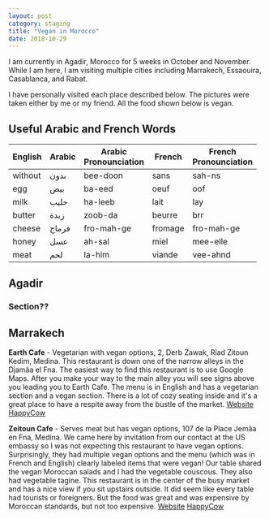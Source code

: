 ```yaml
---
layout: post
category: staging
title: "Vegan in Morocco"
date: 2018-10-29
---
```


I am currently in Agadir, Morocco for 5 weeks in October and November.
While I am here, I am visiting multiple cities including Marrakech, Essaouira, Casablanca, and Rabat.

I have personally visited each place described below.  The pictures were taken either by me or my friend.  All the food shown below is vegan.

## Useful Arabic and French Words

| English 	| Arabic 	| Arabic<br>Pronounciation 	| French  	| French<br>Pronounciation  |
|-----------|-----------|---------------------------|-----------|---------------------------|
| without 	|    بدون   |	bee-doon              	| sans    	| sah-ns                	|
| egg     	|    بيض    |	ba-eed                	| oeuf    	| oof                   	|
| milk    	|    حليب   |	ha-leeb               	| lait    	| lay                   	|
| butter  	|    زبدة   |	zoob-da               	| beurre  	| brr                   	|
| cheese  	|    فرماج  |	fro-mah-ge            	| fromage 	| fro-mah-ge            	|
| honey     |    عسل    |   ah-sal                  | miel    	| mee-elle              	|
| meat    	|    لحم    |	la-him                  | viande  	| vee-ahnd              	|

## Agadir

### Section??


## Marrakech
**Earth Cafe** - Vegetarian with vegan options, 2, Derb Zawak, Riad Zitoun Kedim, Medina.
This restaurant is down one of the narrow alleys in the Djamâa el Fna.  The easiest way to find this restaurant is to use Google Maps.  After you make your way to the main alley you will see signs above you leading you to Earth Cafe.  The menu is in English and has a vegetarian section and a vegan section.  There is a lot of cozy seating inside and it's a great place to have a respite away from the bustle of the market.
[Website](http://www.earthcafemarrakech.com/) [HappyCow](https://www.happycow.net/reviews/earth-cafe-marrakech-13178)

**Zeitoun Cafe** - Serves meat but has vegan options, 107 de la Place Jemâa en Fna, Medina.
We came here by invitation from our contact at the US embassy so I was not expecting this restaurant to have vegan options.  Surprisingly, they had multiple vegan options and the menu (which was in French and English) clearly labeled items that were vegan!  Our table shared the vegan Moroccan salads and I had the vegetable couscous.  They also had vegetable tagine.  This restaurant is in the center of the busy market and has a nice view if you sit upstairs outside.  It did seem like every table had tourists or foreigners.  But the food was great and was expensive by Moroccan standards, but not too expensive.
[Website](https://www.zeitouncafe.com/en/) [HappyCow](https://www.happycow.net/reviews/zeitoun-cafe-marrakech-88282)
